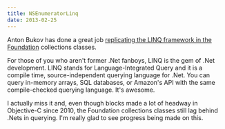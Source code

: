 ```yaml
---
title: NSEnumeratorLinq
date: 2013-02-25
---
```



Anton Bukov has done a great job [replicating the LINQ framework in the Foundation](https://github.com/k06a/NSEnumeratorLinq) collections classes.

For those of you who aren't former .Net fanboys, LINQ is the gem of .Net development. LINQ stands for Language-Integrated Query and it is a compile time, source-independent querying language for .Net. You can query in-memory arrays, SQL databases, or Amazon's API with the same compile-checked querying language. It's awesome.

I actually miss it and, even though blocks made a lot of headway in Objective-C since 2010, the Foundation collections classes still lag behind .Nets in querying. I'm really glad to see progress being made on this.


  